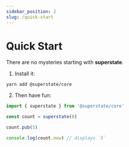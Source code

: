```yaml
---
sidebar_position: 2
slug: /quick-start
---
```


# Quick Start

There are no mysteries starting with **superstate**.

1. Install it:

```shell
yarn add @superstate/core
```

2. Then have fun:

```typescript
import { superstate } from '@superstate/core'

const count = superstate(0)

count.pub(5)

console.log(count.now) // displays `5`
```
